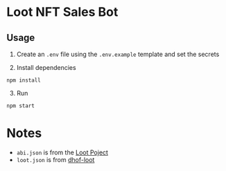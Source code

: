 # Loot NFT Sales Bot

## Usage

1. Create an `.env` file using the `.env.example` template and set the secrets

2. Install dependencies

```
npm install
```

3. Run

```
npm start
```

# Notes

- `abi.json` is from the [Loot Poject](https://etherscan.io/address/0xff9c1b15b16263c61d017ee9f65c50e4ae0113d7)
- `loot.json` is from [dhof-loot](https://github.com/Anish-Agnihotri/dhof-loot/)
